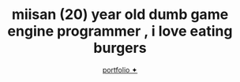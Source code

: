 <!-- Dark theme aesthetic README -->
<div align="center">
  <h1>miisan (20) year old dumb game engine programmer , i love eating burgers</h1>
  <p><a href="https://miisan-png.github.io/Miisan-Portfolio-Website/">portfolio ✦</a></p>
</div>

<br>

